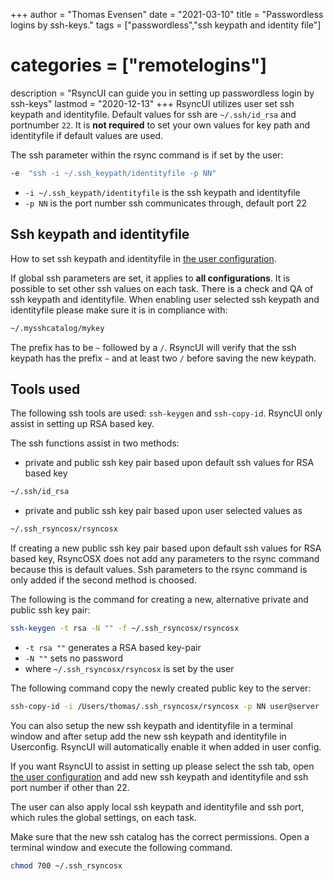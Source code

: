 +++
author = "Thomas Evensen"
date = "2021-03-10"
title =  "Passwordless logins by ssh-keys."
tags = ["passwordless","ssh keypath and identity file"]
# categories = ["remotelogins"]
description = "RsyncUI can guide you in setting up passwordless login by ssh-keys"
lastmod = "2020-12-13"
+++
RsyncUI utilizes user set ssh keypath and identityfile. Default values for ssh are `~/.ssh/id_rsa` and portnumber `22`. It is **not required** to set your own values for key path and identityfile if default values are used.

The ssh parameter within the rsync command is if set by the user:

```bash
-e  "ssh -i ~/.ssh_keypath/identityfile -p NN"
```
- `-i ~/.ssh_keypath/identityfile` is the ssh keypath and identityfile
- `-p NN` is the port number ssh communicates through, default port 22

## Ssh keypath and identityfile

How to set ssh keypath and identityfile in [the user configuration](/post/sshsettings/).

If global ssh parameters are set, it applies to **all configurations**. It is possible to set other ssh values on each task. There is a check and QA of ssh keypath and identityfile. When enabling user selected ssh keypath and identityfile please make sure it is in compliance with:
```bash
~/.mysshcatalog/mykey
```
The prefix has to be `~` followed by a `/`. RsyncUI will verify that the ssh keypath has the prefix `~` and at least two `/` before saving the new keypath.

## Tools used

The following ssh tools are used: `ssh-keygen` and `ssh-copy-id`. RsyncUI only assist in setting up RSA based key.

The ssh functions assist in two methods:

- private and public ssh key pair based upon default ssh values for RSA based key
```bash
~/.ssh/id_rsa
```
- private and public ssh key pair based upon user selected values as
```bash
~/.ssh_rsyncosx/rsyncosx
```
If creating a new public ssh key pair based upon default ssh values for RSA based key, RsyncOSX does not add any parameters to the rsync command because this is default values. Ssh parameters to the rsync command is only added if the second method is choosed.

The following is the command for creating a new, alternative private and public ssh key pair:
```bash
ssh-keygen -t rsa -N "" -f ~/.ssh_rsyncosx/rsyncosx
```
- `-t rsa ""` generates a RSA based key-pair
- `-N ""` sets no password
- where `~/.ssh_rsyncosx/rsyncosx` is set by the user


The following command copy the newly created public key to the server:
```bash
ssh-copy-id -i /Users/thomas/.ssh_rsyncosx/rsyncosx -p NN user@server
```
You can also setup the new ssh keypath and identityfile in a terminal window and after setup add the new ssh keypath and identityfile in Userconfig. RsyncUI will automatically enable it when added in user config.

If you want RsyncUI to assist in setting up please select the ssh tab, open [the user configuration](/post/sshsettings/) and add new ssh keypath and identityfile and ssh port number if other than 22.

The user can also apply local ssh keypath and identityfile and ssh port, which rules the global settings, on each task.

Make sure that the new ssh catalog has the correct permissions. Open a terminal window and execute the following command.
```bash
chmod 700 ~/.ssh_rsyncosx
```
